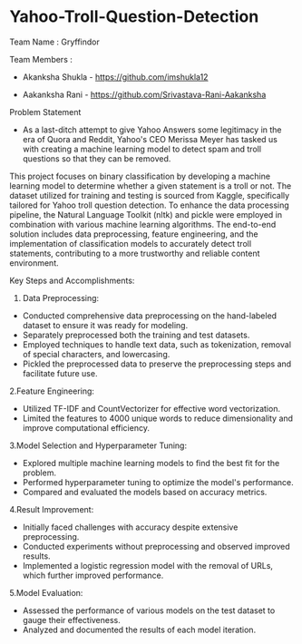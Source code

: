 # Yahoo-Troll-Question-Detection

Team Name : Gryffindor

Team Members : 

 * Akanksha Shukla - https://github.com/imshukla12

 * Aakanksha Rani - https://github.com/Srivastava-Rani-Aakanksha


Problem Statement
* As a last-ditch attempt to give Yahoo Answers some legitimacy in the era of Quora and Reddit, Yahoo's CEO Merissa Meyer has tasked us with creating a machine learning model to detect spam and troll questions so that they can be removed.

This project focuses on binary classification by developing a machine learning model to determine whether a given statement is a troll or not. The dataset utilized for training and testing is sourced from Kaggle, specifically tailored for Yahoo troll question detection. To enhance the data processing pipeline, the Natural Language Toolkit (nltk) and pickle were employed in combination with various machine learning algorithms. The end-to-end solution includes data preprocessing, feature engineering, and the implementation of classification models to accurately detect troll statements, contributing to a more trustworthy and reliable content environment.

Key Steps and Accomplishments:

1. Data Preprocessing:
  * Conducted comprehensive data preprocessing on the hand-labeled dataset to ensure it was ready for modeling.
  * Separately preprocessed both the training and test datasets.
  * Employed techniques to handle text data, such as tokenization, removal of special characters, and lowercasing.
  * Pickled the preprocessed data to preserve the preprocessing steps and facilitate future use.

2.Feature Engineering:
  * Utilized TF-IDF and CountVectorizer for effective word vectorization.
  * Limited the features to 4000 unique words to reduce dimensionality and improve computational efficiency.

3.Model Selection and Hyperparameter Tuning:
  * Explored multiple machine learning models to find the best fit for the problem.
  * Performed hyperparameter tuning to optimize the model's performance.
  * Compared and evaluated the models based on accuracy metrics.

4.Result Improvement:
  * Initially faced challenges with accuracy despite extensive preprocessing.
  * Conducted experiments without preprocessing and observed improved results.
  * Implemented a logistic regression model with the removal of URLs, which further improved performance.

5.Model Evaluation:
  * Assessed the performance of various models on the test dataset to gauge their effectiveness.
  * Analyzed and documented the results of each model iteration.


